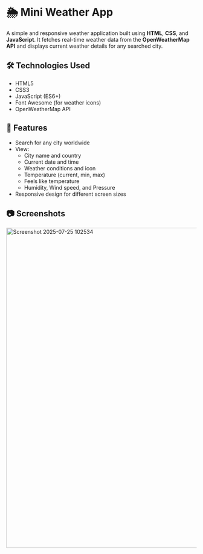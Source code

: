 # 🌦️ Mini Weather App

A simple and responsive weather application built using **HTML**, **CSS**, and **JavaScript**. It fetches real-time weather data from the **OpenWeatherMap API** and displays current weather details for any searched city.

## 🛠️ Technologies Used

- HTML5
- CSS3
- JavaScript (ES6+)
- Font Awesome (for weather icons)
- OpenWeatherMap API

## 🚀 Features

- Search for any city worldwide
- View:
  - City name and country
  - Current date and time
  - Weather conditions and icon
  - Temperature (current, min, max)
  - Feels like temperature
  - Humidity, Wind speed, and Pressure
- Responsive design for different screen sizes

## 📷 Screenshots
<img width="812" height="848" alt="Screenshot 2025-07-25 102534" src="https://github.com/user-attachments/assets/10c2fa85-dba3-460d-ac5b-3f6f48fb6a14" />

